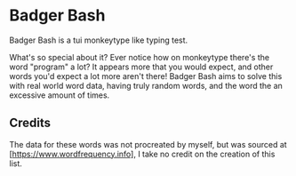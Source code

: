 # Badger Bash

Badger Bash is a tui monkeytype like typing test.

What's so special about it?
Ever notice how on monkeytype there's the word "program" a lot?
It appears more that you would expect, and other words you'd expect a lot more aren't there!
Badger Bash aims to solve this with real world word data, having truly random words, and the word the an excessive amount of times.

## Credits

The data for these words was not procreated by myself, but was sourced at [https://www.wordfrequency.info], I take no credit on the creation of this list.
